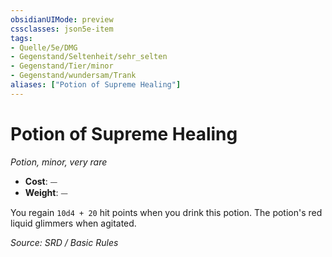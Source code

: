 ```yaml
---
obsidianUIMode: preview
cssclasses: json5e-item
tags:
- Quelle/5e/DMG
- Gegenstand/Seltenheit/sehr_selten
- Gegenstand/Tier/minor
- Gegenstand/wundersam/Trank
aliases: ["Potion of Supreme Healing"]
---
```

# Potion of Supreme Healing
*Potion, minor, very rare*  

- **Cost**: ⏤
- **Weight**: ⏤

You regain `10d4 + 20` hit points when you drink this potion. The potion's red liquid glimmers when agitated.

*Source: SRD / Basic Rules*